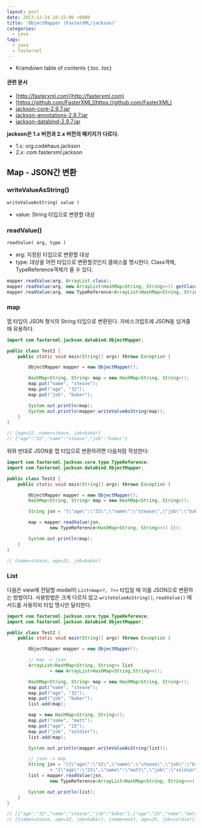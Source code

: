 ```yaml
---
layout: post
date: 2013-12-24 10:15:00 +0900
title: 'ObjectMapper (FasterXML/jackson)'
categories:
  - java
tags:
  - java
  - fasterxml
---
```


* Kramdown table of contents
{:toc .toc}

#### 관련 문서

- [http://fasterxml.com](http://fasterxml.com)
- [https://github.com/FasterXML](https://github.com/FasterXML)
- [jackson-core-2.9.7.jar](/attachment/jackson-core-2.9.7.jar)
- [jackson-annotations-2.9.7.jar](/attachment/jackson-annotations-2.9.7.jar)
- [jackson-databind-2.9.7.jar](/attachment/jackson-databind-2.9.7.jar)

**jackson은 1.x 버전과 2.x 버전의 패키지가 다르다.**
- 1.x: org.codehaus.jackson
- 2.x: com.fasterxml.jackson

## Map - JSON간 변환

### writeValueAsString()

```
writeValueAsString( value )
```
- value: String 타입으로 변환할 대상

### readValue()

```
readValue( arg, type )
```
- arg: 지정된 타입으로 변환할 대상
- type: 대상을 어떤 타입으로 변환할것인지 클래스를 명시한다. Class객체, TypeReference객체가 올 수 있다.

```java
mapper.readValue(arg, ArrayList.class);
mapper.readValue(arg, new ArrayList<HashMap<String, String>>().getClass());
mapper.readValue(arg, new TypeReference<ArrayList<HashMap<String, String>>>(){});
```

### map

맵 타입이 JSON 형식의 String 타입으로 변환된다. 자바스크립트에 JSON을 넘겨줄 때 유용하다.

```java
import com.fasterxml.jackson.databind.ObjectMapper;

public class Test2 {
    public static void main(String[] args) throws Exception {

        ObjectMapper mapper = new ObjectMapper();

        HashMap<String, String> map = new HashMap<String, String>();
        map.put("name", "steave");
        map.put("age", "32");
        map.put("job", "baker");

        System.out.println(map);
        System.out.println(mapper.writeValueAsString(map));
    }
}

// {age=32, name=steave, job=baker}
// {"age":"32","name":"steave","job":"baker"}
```

위와 반대로 JSON을 맵 타입으로 변환하려면 다음처럼 작성한다:

```java
import com.fasterxml.jackson.core.type.TypeReference;
import com.fasterxml.jackson.databind.ObjectMapper;

public class Test2 {
    public static void main(String[] args) throws Exception {

        ObjectMapper mapper = new ObjectMapper();
        HashMap<String, String> map = new HashMap<String, String>();

        String jsn = "{\"age\":\"32\",\"name\":\"steave\",\"job\":\"baker\"}";

        map = mapper.readValue(jsn,
                new TypeReference<HashMap<String, String>>() {});        

        System.out.println(map);
    }
}

// {name=steave, age=32, job=baker}
```

### List<Map>
다음은 view에 전달할 model이 `List<map<?, ?>>` 타입일 때 이를 JSON으로 변환하는 방법이다. 사용방법은 크게 다르지 않고 `writeValueAsString()`, `readValue()` 메서드를 사용하되 타입 명시만 달리한다.

```java
import com.fasterxml.jackson.core.type.TypeReference;
import com.fasterxml.jackson.databind.ObjectMapper;

public class Test2 {
    public static void main(String[] args) throws Exception {

        ObjectMapper mapper = new ObjectMapper();

        // map -> json
        ArrayList<HashMap<String, String>> list
                = new ArrayList<HashMap<String,String>>();

        HashMap<String, String> map = new HashMap<String, String>();
        map.put("name", "steave");
        map.put("age", "32");
        map.put("job", "baker");
        list.add(map);

        map = new HashMap<String, String>();
        map.put("name", "matt");
        map.put("age", "25");
        map.put("job", "soldier");
        list.add(map);

        System.out.println(mapper.writeValueAsString(list));

        // json -> map
        String jsn = "[{\"age\":\"32\",\"name\":\"steave\",\"job\":\"baker\"},"
                + "{\"age\":\"25\",\"name\":\"matt\",\"job\":\"soldier\"}]";
        list = mapper.readValue(jsn,
                new TypeReference<ArrayList<HashMap<String, String>>>() {});        

        System.out.println(list);
    }
}

// [{"age":"32","name":"steave","job":"baker"},{"age":"25","name":"matt","job":"soldier"}]
// [{name=steave, age=32, job=baker}, {name=matt, age=25, job=soldier}]
```
